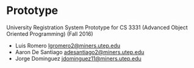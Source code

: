 # Prototype

University Registration System Prototype for CS 3331 (Advanced Object Oriented Programming) (Fall 2016)

* Luis Romero <lgromero2@miners.utep.edu>
* Aaron De Santiago <adesantiago2@miners.utep.edu>
* Jorge Dominguez <jdominguez11@miners.utep.edu>